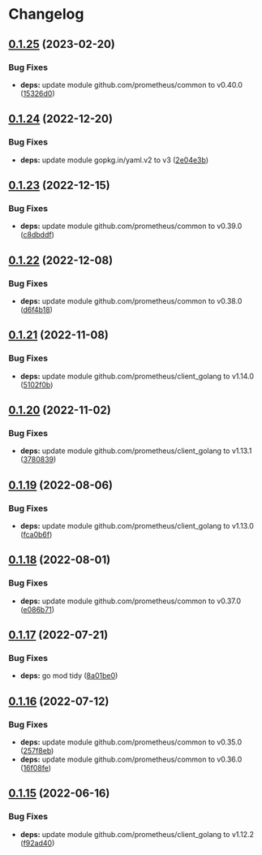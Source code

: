 # Changelog

## [0.1.25](https://github.com/shift/domain_exporter/compare/v0.1.24...v0.1.25) (2023-02-20)


### Bug Fixes

* **deps:** update module github.com/prometheus/common to v0.40.0 ([15326d0](https://github.com/shift/domain_exporter/commit/15326d06788438fe63dbbdfc91971223cf04c116))

## [0.1.24](https://github.com/shift/domain_exporter/compare/v0.1.23...v0.1.24) (2022-12-20)


### Bug Fixes

* **deps:** update module gopkg.in/yaml.v2 to v3 ([2e04e3b](https://github.com/shift/domain_exporter/commit/2e04e3be1dd2ad0f494951b7e34c869b20d39346))

## [0.1.23](https://github.com/shift/domain_exporter/compare/v0.1.22...v0.1.23) (2022-12-15)


### Bug Fixes

* **deps:** update module github.com/prometheus/common to v0.39.0 ([c8dbddf](https://github.com/shift/domain_exporter/commit/c8dbddfcc3df9d448d6f1dbf7f72084c13228bbb))

## [0.1.22](https://github.com/shift/domain_exporter/compare/v0.1.21...v0.1.22) (2022-12-08)


### Bug Fixes

* **deps:** update module github.com/prometheus/common to v0.38.0 ([d6f4b18](https://github.com/shift/domain_exporter/commit/d6f4b18096d196effbf531820b3e6ccd754b0130))

## [0.1.21](https://github.com/shift/domain_exporter/compare/v0.1.20...v0.1.21) (2022-11-08)


### Bug Fixes

* **deps:** update module github.com/prometheus/client_golang to v1.14.0 ([5102f0b](https://github.com/shift/domain_exporter/commit/5102f0b557f92c95efc7f4eb95cd7cf68ea9f38e))

## [0.1.20](https://github.com/shift/domain_exporter/compare/v0.1.19...v0.1.20) (2022-11-02)


### Bug Fixes

* **deps:** update module github.com/prometheus/client_golang to v1.13.1 ([3780839](https://github.com/shift/domain_exporter/commit/37808393864f9a302e032374d829739d9d2383d7))

## [0.1.19](https://github.com/shift/domain_exporter/compare/v0.1.18...v0.1.19) (2022-08-06)


### Bug Fixes

* **deps:** update module github.com/prometheus/client_golang to v1.13.0 ([fca0b6f](https://github.com/shift/domain_exporter/commit/fca0b6fa09f34a513248e07ca52cff2bb9175ae8))

## [0.1.18](https://github.com/shift/domain_exporter/compare/v0.1.17...v0.1.18) (2022-08-01)


### Bug Fixes

* **deps:** update module github.com/prometheus/common to v0.37.0 ([e086b71](https://github.com/shift/domain_exporter/commit/e086b71c4a27dd8398a86fe45d5eb0ffc05aee13))

## [0.1.17](https://github.com/shift/domain_exporter/compare/v0.1.16...v0.1.17) (2022-07-21)


### Bug Fixes

* **deps:** go mod tidy ([8a01be0](https://github.com/shift/domain_exporter/commit/8a01be08782722c2448abe53469e16afc0dbcef8))

## [0.1.16](https://github.com/shift/domain_exporter/compare/v0.1.15...v0.1.16) (2022-07-12)


### Bug Fixes

* **deps:** update module github.com/prometheus/common to v0.35.0 ([257f8eb](https://github.com/shift/domain_exporter/commit/257f8eb3fcc76e3a44e55e20b1cb2fb3cc46dc2d))
* **deps:** update module github.com/prometheus/common to v0.36.0 ([16f08fe](https://github.com/shift/domain_exporter/commit/16f08fe8b491d1c38ef8b8318cb64761e2d1889d))

## [0.1.15](https://github.com/shift/domain_exporter/compare/v0.1.14...v0.1.15) (2022-06-16)


### Bug Fixes

* **deps:** update module github.com/prometheus/client_golang to v1.12.2 ([f92ad40](https://github.com/shift/domain_exporter/commit/f92ad4019f57c2786c626ecbbf832a39cf6d5704))
